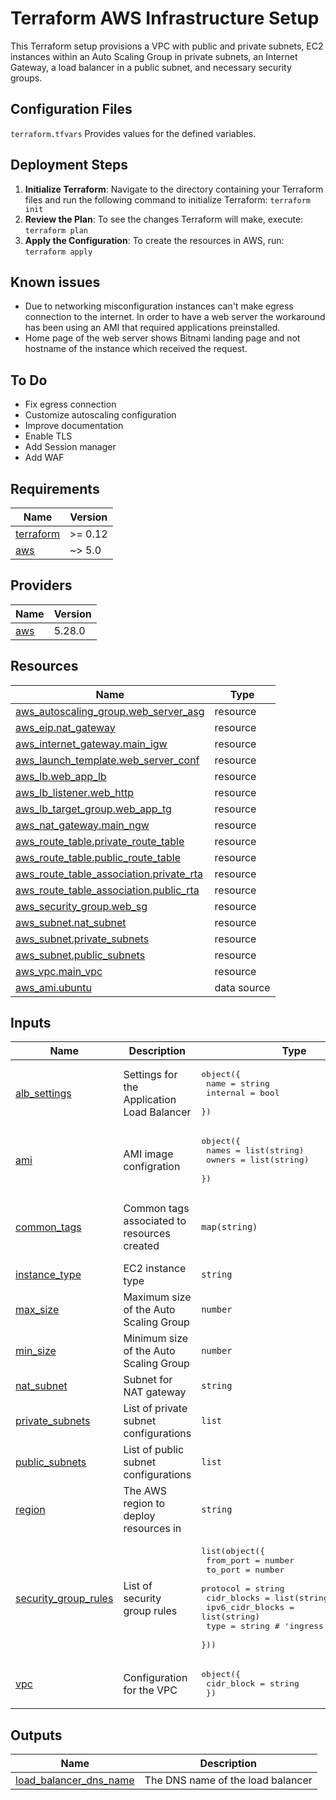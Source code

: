 # Terraform AWS Infrastructure Setup

This Terraform setup provisions a VPC with public and private subnets, EC2 instances within an Auto Scaling Group in private subnets, an Internet Gateway, a load balancer in a public subnet, and necessary security groups.

## Configuration Files

`terraform.tfvars` Provides values for the defined variables.

## Deployment Steps

1. **Initialize Terraform**:
   Navigate to the directory containing your Terraform files and run the following command to initialize Terraform: `terraform init`
2. **Review the Plan**:
   To see the changes Terraform will make, execute: `terraform plan`
3. **Apply the Configuration**:
   To create the resources in AWS, run: `terraform apply`

## Known issues

- Due to networking misconfiguration instances can't make egress connection to the internet. In order to have a web server the workaround has been using an AMI that required applications preinstalled.
- Home page of the web server shows Bitnami landing page and not hostname of the instance which received the request.

## To Do

- Fix egress connection
- Customize autoscaling configuration
- Improve documentation
- Enable TLS
- Add Session manager
- Add WAF

## Requirements

| Name | Version |
|------|---------|
| <a name="requirement_terraform"></a> [terraform](#requirement\_terraform) | >= 0.12 |
| <a name="requirement_aws"></a> [aws](#requirement\_aws) | ~> 5.0 |

## Providers

| Name | Version |
|------|---------|
| <a name="provider_aws"></a> [aws](#provider\_aws) | 5.28.0 |

## Resources

| Name | Type |
|------|------|
| [aws_autoscaling_group.web_server_asg](https://registry.terraform.io/providers/hashicorp/aws/latest/docs/resources/autoscaling_group) | resource |
| [aws_eip.nat_gateway](https://registry.terraform.io/providers/hashicorp/aws/latest/docs/resources/eip) | resource |
| [aws_internet_gateway.main_igw](https://registry.terraform.io/providers/hashicorp/aws/latest/docs/resources/internet_gateway) | resource |
| [aws_launch_template.web_server_conf](https://registry.terraform.io/providers/hashicorp/aws/latest/docs/resources/launch_template) | resource |
| [aws_lb.web_app_lb](https://registry.terraform.io/providers/hashicorp/aws/latest/docs/resources/lb) | resource |
| [aws_lb_listener.web_http](https://registry.terraform.io/providers/hashicorp/aws/latest/docs/resources/lb_listener) | resource |
| [aws_lb_target_group.web_app_tg](https://registry.terraform.io/providers/hashicorp/aws/latest/docs/resources/lb_target_group) | resource |
| [aws_nat_gateway.main_ngw](https://registry.terraform.io/providers/hashicorp/aws/latest/docs/resources/nat_gateway) | resource |
| [aws_route_table.private_route_table](https://registry.terraform.io/providers/hashicorp/aws/latest/docs/resources/route_table) | resource |
| [aws_route_table.public_route_table](https://registry.terraform.io/providers/hashicorp/aws/latest/docs/resources/route_table) | resource |
| [aws_route_table_association.private_rta](https://registry.terraform.io/providers/hashicorp/aws/latest/docs/resources/route_table_association) | resource |
| [aws_route_table_association.public_rta](https://registry.terraform.io/providers/hashicorp/aws/latest/docs/resources/route_table_association) | resource |
| [aws_security_group.web_sg](https://registry.terraform.io/providers/hashicorp/aws/latest/docs/resources/security_group) | resource |
| [aws_subnet.nat_subnet](https://registry.terraform.io/providers/hashicorp/aws/latest/docs/resources/subnet) | resource |
| [aws_subnet.private_subnets](https://registry.terraform.io/providers/hashicorp/aws/latest/docs/resources/subnet) | resource |
| [aws_subnet.public_subnets](https://registry.terraform.io/providers/hashicorp/aws/latest/docs/resources/subnet) | resource |
| [aws_vpc.main_vpc](https://registry.terraform.io/providers/hashicorp/aws/latest/docs/resources/vpc) | resource |
| [aws_ami.ubuntu](https://registry.terraform.io/providers/hashicorp/aws/latest/docs/data-sources/ami) | data source |

## Inputs

| Name | Description | Type | Default | Required |
|------|-------------|------|---------|:--------:|
| <a name="input_alb_settings"></a> [alb\_settings](#input\_alb\_settings) | Settings for the Application Load Balancer | <pre>object({<br>    name     = string<br>    internal = bool<br>  })</pre> | n/a | yes |
| <a name="input_ami"></a> [ami](#input\_ami) | AMI image configration | <pre>object({<br>    names = list(string)<br>    owners = list(string)<br>  })</pre> | n/a | yes |
| <a name="input_common_tags"></a> [common\_tags](#input\_common\_tags) | Common tags associated to resources created | `map(string)` | <pre>{<br>  "name": "web-server",<br>  "project": "terraform-test"<br>}</pre> | no |
| <a name="input_instance_type"></a> [instance\_type](#input\_instance\_type) | EC2 instance type | `string` | n/a | yes |
| <a name="input_max_size"></a> [max\_size](#input\_max\_size) | Maximum size of the Auto Scaling Group | `number` | n/a | yes |
| <a name="input_min_size"></a> [min\_size](#input\_min\_size) | Minimum size of the Auto Scaling Group | `number` | n/a | yes |
| <a name="input_nat_subnet"></a> [nat\_subnet](#input\_nat\_subnet) | Subnet for NAT gateway | `string` | n/a | yes |
| <a name="input_private_subnets"></a> [private\_subnets](#input\_private\_subnets) | List of private subnet configurations | `list` | n/a | yes |
| <a name="input_public_subnets"></a> [public\_subnets](#input\_public\_subnets) | List of public subnet configurations | `list` | n/a | yes |
| <a name="input_region"></a> [region](#input\_region) | The AWS region to deploy resources in | `string` | `"us-west-2"` | no |
| <a name="input_security_group_rules"></a> [security\_group\_rules](#input\_security\_group\_rules) | List of security group rules | <pre>list(object({<br>    from_port   = number<br>    to_port     = number<br>    protocol    = string<br>    cidr_blocks = list(string)<br>    ipv6_cidr_blocks = list(string)<br>    type        = string # 'ingress' or 'egress'<br>  }))</pre> | n/a | yes |
| <a name="input_vpc"></a> [vpc](#input\_vpc) | Configuration for the VPC | <pre>object({<br>    cidr_block = string<br>  })</pre> | n/a | yes |

## Outputs

| Name | Description |
|------|-------------|
| <a name="output_load_balancer_dns_name"></a> [load\_balancer\_dns\_name](#output\_load\_balancer\_dns\_name) | The DNS name of the load balancer |